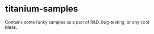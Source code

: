 # titanium-samples
Contains some funky samples as a part of R&amp;D, bug-testing, or any cool ideas.
